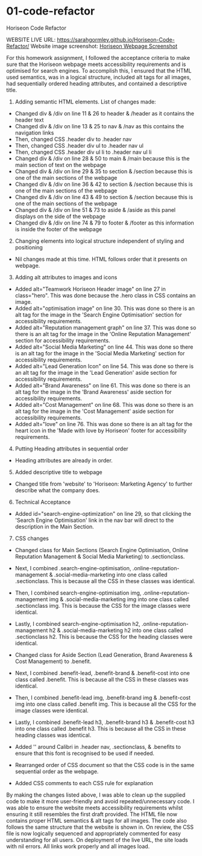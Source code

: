 # 01-code-refactor
Horiseon Code Refactor

WEBSITE LIVE URL: https://sarahgormley.github.io/Horiseon-Code-Refactor/
Website image screenshot: [Horiseon Webpage Screenshot](./images/webpage-screenshot.png)

For this homework assignment, I followed the acceptance criteria to make sure that the Horiseon webpage meets accessibility requirements and is optimised for search engines. 
To accomplish this, I ensured that the HTML used semantics, was in a logical structure, included alt tags for all images, had sequentially ordered heading attributes, and contained a descriptive title.

1. Adding semantic HTML elements. 
List of changes made: 
- Changed div & /div on line 11 & 26 to header & /header  as it contains the header text
- Changed div & /div on line 13 & 25 to nav & /nav as this contains the navigation links
- Then, changed CSS .header div to .header nav
- Then, changed CSS .header div ul to .header nav ul
- Then, changed CSS .header div ul li to .header nav ul li
- Changed div & /div on line 28 & 50 to main & /main because this is the main section of text on the webpage
- Changed div & /div on line 29 & 35 to section & /section because this is one of the main sections of the webpage
- Changed div & /div on line 36 & 42 to section & /section because this is one of the main sections of the webpage
- Changed div & /div on line 43 & 49 to section & /section because this is one of the main sections of the webpage
- Changed div & /div on line 51 & 73 to aside & /aside as this panel displays on the side of the webpage
- Changed div & /div on line 74 & 79 to footer & /footer as this information is inside the footer of the webpage

2. Changing elements into logical structure independent of styling and positioning
- Nil changes made at this time. HTML follows order that it presents on webpage.

3. Adding alt attributes to images and icons
- Added alt="Teamwork Horiseon Header image" on line 27 in class="hero". This was done because the .hero class in CSS contains an image. 
- Added alt="optimisation image" on line 30. This was done so there is an alt tag for the image in the 'Search Engine Optimisation' section for accessibility requirements. 
- Added alt="Reputation management graph" on line 37. This was done so there is an alt tag for the image in the 'Online Reputation Management' section for accessibility requirements. 
- Added alt="Social Media Marketing" on line 44. This was done so there is an alt tag for the image in the 'Social Media Marketing' section for accessibility requirements. 
- Added alt="Lead Generation Icon" on line 54. This was done so there is an alt tag for the image in the 'Lead Generation' aside section for accessibility requirements. 
- Added alt="Brand Awareness" on line 61. This was done so there is an alt tag for the image in the 'Brand Awareness' aside section for accessibility requirements. 
- Added alt="Cost Management" on line 68. This was done so there is an alt tag for the image in the 'Cost Management' aside section for accessibility requirements. 
- Added alt="love" on line 76. This was done so there is an alt tag for the heart icon in the 'Made with love by Horiseon' footer for accessibility requirements. 

4. Putting Heading attributes in sequential order
- Heading attributes are already in order.

5. Added descriptive title to webpage
- Changed title from 'website' to 'Horiseon: Marketing Agency' to further describe what the company does. 

6. Technical Acceptance
- Added id="search-engine-optimization" on line 29, so that clicking the 'Search Engine Optimisation' link in the nav bar will direct to the description in the Main Section.

7. CSS changes
- Changed class for Main Sections (Search Engine Optimisation, Online Reputation Management & Social Media Marketing) to .sectionclass. 
- Next, I combined .search-engine-optimisation, .online-reputation-management & .social-media-marketing into one class called .sectionclass. This is because all the CSS in these classes was identical. 
- Then, I combined search-engine-optimisation img, .online-reputation-management img & .social-media-marketing img into one class called .sectionclass img. This is because the CSS for the image classes were identical. 
- Lastly, I combined search-engine-optimisation h2, .online-reputation-management h2 & .social-media-marketing h2 into one class called .sectionclass h2. This is because the CSS for the heading classes were identical. 

- Changed class for Aside Section (Lead Generation, Brand Awareness & Cost Management) to .benefit. 
- Next, I combined .benefit-lead, .benefit-brand & .benefit-cost into one class called .benefit. This is because all the CSS in these classes was identical. 
- Then, I combined .benefit-lead img, .benefit-brand img & .benefit-cost img into one class called .benefit img. This is because all the CSS for the image classes were identical. 
- Lastly,  I combined .benefit-lead h3, .benefit-brand h3 & .benefit-cost h3 into one class called .benefit h3. This is because all the CSS in these heading classes was identical. 

- Added '' around Calibri in .header nav, .sectionclass, & .benefits to ensure that this font is recognised to be used if needed. 
- Rearranged order of CSS document so that the CSS code is in the same sequential order as the webpage. 
- Added CSS comments to each CSS rule for explanation

By making the changes listed above, I was able to clean up the supplied code to make it more user-friendly and avoid repeated/unnecessary code. I was able to ensure the website meets accessibility requirements whilst ensuring it still resembles the first draft provided.
The HTML file now contains proper HTML semantics & alt tags for all images. The code also follows the same structure that the website is shown in. 
On review, the CSS file is now logically sequenced and appropriately commented for easy understanding for all users. 
On deployment of the live URL, the site loads with nil errors. All links work properly and all images load. 

